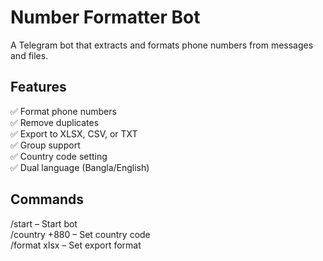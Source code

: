 # Number Formatter Bot

A Telegram bot that extracts and formats phone numbers from messages and files.

## Features
✅ Format phone numbers  
✅ Remove duplicates  
✅ Export to XLSX, CSV, or TXT  
✅ Group support  
✅ Country code setting  
✅ Dual language (Bangla/English)

## Commands
/start – Start bot  
/country +880 – Set country code  
/format xlsx – Set export format